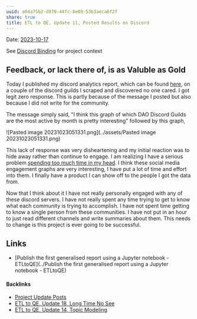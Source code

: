 ```yaml
---
uuid: a04a75b2-d970-44fc-8e09-53b3aeca6f2f
share: true
title: ETL to QE, Update 11, Posted Results on Discord
---
```

Date: [2023-10-17](../2023-10-17)

See [Discord Binding](../1c376bfd-75ef-4c0d-9e23-3680653de55f) for project context

## Feedback, or lack there of, is as Valuble as Gold

Today I published my discord analytics report, which can be found [here](https://mediagoblin.newatlantis.top/u/user/m/dataframetograph20231018/), on a couple of the discord guilds I scraped and discovered no one cared. I got legit zero response. This is partly because of the message I posted but also because I did not write for the community. 

The message simply said, "I think this graph of which DAO Discord Guilds are the most active by month is pretty interesting" followed by this graph, 

![Pasted image 20231023051331.png](../assets/Pasted image 20231023051331.png)

This lack of response was very disheartening and my initial reaction was to hide away rather than continue to engage. I am realizing I have a serious problem [spending too much time in my head](../d76080e1-816c-4fa9-a0b7-93c6096e4227). I think these social media engagement graphs are very interesting, I have put a lot of time and effort into them. I finally have a product I can show off to the people I got the data from.

Now that I think about it I have not really personally engaged with any of these discord servers. I have not really spent any time trying to get to know what each community is trying to accomplish. I have not spent time getting to know a single person from these communities. I have not put in an hour to just read different channels and write summaries about them. This needs to change is this project is ever going to be successful.
## Links

* [Publish the first generalised report using a Jupyter notebook - ETLtoQE](../Publish the first generalised report using a Jupyter notebook - ETLtoQE)


#### Backlinks

* [Project Update Posts](/4c45797f-8d43-4277-a5c1-de8df9aa7876)
* [ETL to QE, Update 18, Long Time No See](/07184fda-87ef-4fa9-9c6e-1c4382f6fabc)
* [ETL to QE, Update 14, Topic Modeling](/a7099c90-7fb1-4230-9c47-874fd85e8837)